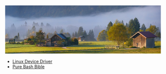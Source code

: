 ![home](/img/home-bg.jpg)

* [Linux Device Driver](https://abodu.github.io/gb-linux-device-driver)
* [Pure Bash Bible](https://abodu.github.io/gb-pure-bash-bible)
